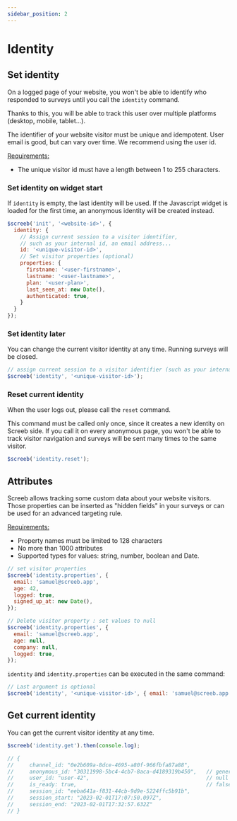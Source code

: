 ```yaml
---
sidebar_position: 2
---
```


# Identity


## Set identity

On a logged page of your website, you won't be able to identify who responded to surveys until you call the `identity` command.

Thanks to this, you will be able to track this user over multiple platforms (desktop, mobile, tablet...).

The identifier of your website visitor must be unique and idempotent. User email is good, but can vary over time. We recommend using the user id.

<u>Requirements:</u>

* The unique visitor id must have a length between 1 to 255 characters.

### Set identity on widget start

If `identity` is empty, the last identity will be used. If the Javascript widget is loaded for the first time, an anonymous identity will be created instead.

```js
$screeb('init', '<website-id>', {
  identity: {
    // Assign current session to a visitor identifier,
    // such as your internal id, an email address...
    id: '<unique-visitor-id>',
    // Set visitor properties (optional)
    properties: {
      firstname: '<user-firstname>',
      lastname: '<user-lastname>',
      plan: '<user-plan>',
      last_seen_at: new Date(),
      authenticated: true,
    }
  }
});
```

### Set identity later

You can change the current visitor identity at any time. Running surveys will be closed.

```js
// assign current session to a visitor identifier (such as your internal user id, an email address...)
$screeb('identity', '<unique-visitor-id>');
```

### Reset current identity

When the user logs out, please call the `reset` command.

This command must be called only once, since it creates a new identity on Screeb side. If you call it on every anonymous page, you won't be able to track visitor navigation and surveys will be sent many times to the same visitor.

```js
$screeb('identity.reset');
```

## Attributes

Screeb allows tracking some custom data about your website visitors. Those properties can be inserted as "hidden fields" in your surveys or can be used for an advanced targeting rule.

<u>Requirements:</u>

* Property names must be limited to 128 characters
* No more than 1000 attributes
* Supported types for values: string, number, boolean and Date.

```js
// set visitor properties
$screeb('identity.properties', {
  email: 'samuel@screeb.app',
  age: 42,
  logged: true,
  signed_up_at: new Date(),
});

// Delete visitor property : set values to null
$screeb('identity.properties', {
  email: 'samuel@screeb.app',
  age: null,
  company: null,
  logged: true,
});

```

`identity` and `identity.properties` can be executed in the same command:

```js
// Last argument is optional
$screeb('identity', '<unique-visitor-id>', { email: 'samuel@screeb.app', plan: 'growth-monthly' });
```

## Get current identity

You can get the current visitor identity at any time.

```js
$screeb('identity.get').then(console.log);

// {
//     channel_id: "0e2b609a-8dce-4695-a80f-966fbfa87a88",
//     anonymous_id: "30311998-5bc4-4cb7-8aca-d4189319b450",   // generated by Screeb
//     user_id: "user-42",                                     // null if visitor has not been identified
//     is_ready: true,                                         // false if screeb respondent is not initialised yet
//     session_id: "eeba641a-f831-44cb-9d9e-5224ffc5b91b",
//     session_start: "2023-02-01T17:07:50.097Z",
//     session_end: "2023-02-01T17:32:57.632Z"
// }
```
